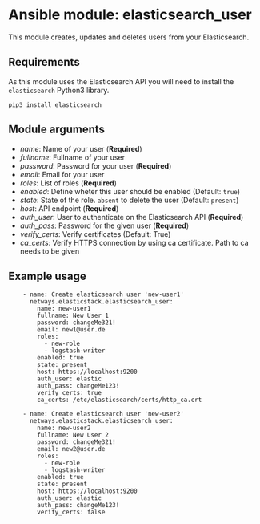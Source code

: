 Ansible module: elasticsearch_user
===

This module creates, updates and deletes users from your Elasticsearch.

Requirements
---

As this module uses the Elasticsearch API you will need to install the `elasticsearch` Python3 library.
```
pip3 install elasticsearch
```

Module arguments
---

* *name*: Name of your user (**Required**)
* *fullname*: Fullname of your user
* *password*: Password for your user (**Required**)
* *email*: Email for your user
* *roles*: List of roles (**Required**)
* *enabled*: Define wheter this user should be enabled (Default: `true`)
* *state*: State of the role. `absent` to delete the user (Default: `present`)
* *host*: API endpoint (**Required**)
* *auth_user*: User to authenticate on the Elasticsearch API (**Required**)
* *auth_pass*: Password for the given user (**Required**)
* *verify_certs*: Verify certificates (Default: True)
* *ca_certs*: Verify HTTPS connection by using ca certificate. Path to ca needs to be given

Example usage
---
```
    - name: Create elasticsearch user 'new-user1'
      netways.elasticstack.elasticsearch_user:
        name: new-user1
        fullname: New User 1
        password: changeMe321!
        email: new1@user.de
        roles:
          - new-role
          - logstash-writer
        enabled: true
        state: present
        host: https://localhost:9200
        auth_user: elastic
        auth_pass: changeMe123!
        verify_certs: true
        ca_certs: /etc/elasticsearch/certs/http_ca.crt

    - name: Create elasticsearch user 'new-user2'
      netways.elasticstack.elasticsearch_user:
        name: new-user2
        fullname: New User 2
        password: changeMe321!
        email: new2@user.de
        roles:
          - new-role
          - logstash-writer
        enabled: true
        state: present
        host: https://localhost:9200
        auth_user: elastic
        auth_pass: changeMe123!
        verify_certs: false
```